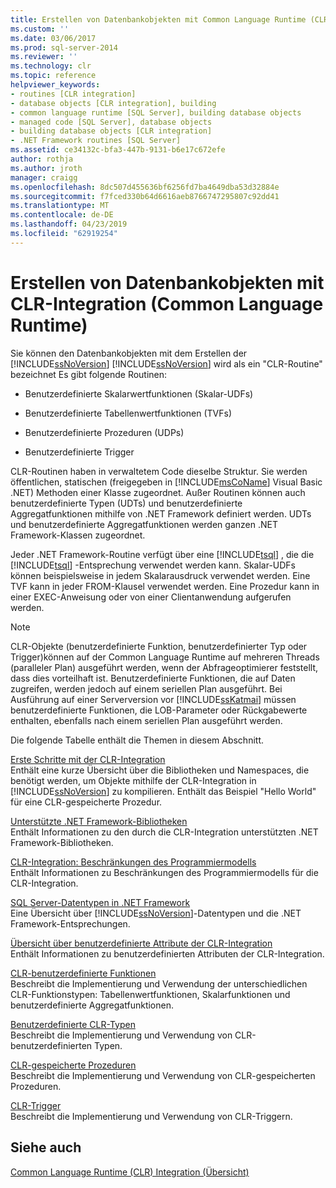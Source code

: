 ```yaml
---
title: Erstellen von Datenbankobjekten mit Common Language Runtime (CLR)-Integration | Microsoft-Dokumentation
ms.custom: ''
ms.date: 03/06/2017
ms.prod: sql-server-2014
ms.reviewer: ''
ms.technology: clr
ms.topic: reference
helpviewer_keywords:
- routines [CLR integration]
- database objects [CLR integration], building
- common language runtime [SQL Server], building database objects
- managed code [SQL Server], database objects
- building database objects [CLR integration]
- .NET Framework routines [SQL Server]
ms.assetid: ce34132c-bfa3-447b-9131-b6e17c672efe
author: rothja
ms.author: jroth
manager: craigg
ms.openlocfilehash: 8dc507d455636bf6256fd7ba4649dba53d32884e
ms.sourcegitcommit: f7fced330b64d6616aeb8766747295807c92dd41
ms.translationtype: MT
ms.contentlocale: de-DE
ms.lasthandoff: 04/23/2019
ms.locfileid: "62919254"
---
```

# <a name="building-database-objects-with-common-language-runtime-clr-integration"></a>Erstellen von Datenbankobjekten mit CLR-Integration (Common Language Runtime)
  Sie können den Datenbankobjekten mit dem Erstellen der [!INCLUDE[ssNoVersion](../../../includes/msconame-md.md)] [!INCLUDE[ssNoVersion](../../../includes/ssnoversion-md.md)] wird als ein "CLR-Routine" bezeichnet Es gibt folgende Routinen:  
  
-   Benutzerdefinierte Skalarwertfunktionen (Skalar-UDFs)  
  
-   Benutzerdefinierte Tabellenwertfunktionen (TVFs)  
  
-   Benutzerdefinierte Prozeduren (UDPs)  
  
-   Benutzerdefinierte Trigger  
  
 CLR-Routinen haben in verwaltetem Code dieselbe Struktur. Sie werden öffentlichen, statischen (freigegeben in [!INCLUDE[msCoName](../../../includes/msconame-md.md)] Visual Basic .NET) Methoden einer Klasse zugeordnet. Außer Routinen können auch benutzerdefinierte Typen (UDTs) und benutzerdefinierte Aggregatfunktionen mithilfe von .NET Framework definiert werden. UDTs und benutzerdefinierte Aggregatfunktionen werden ganzen .NET Framework-Klassen zugeordnet.  
  
 Jeder .NET Framework-Routine verfügt über eine [!INCLUDE[tsql](../../../includes/ssnoversion-md.md)] , die die [!INCLUDE[tsql](../../../includes/tsql-md.md)] -Entsprechung verwendet werden kann. Skalar-UDFs können beispielsweise in jedem Skalarausdruck verwendet werden. Eine TVF kann in jeder FROM-Klausel verwendet werden. Eine Prozedur kann in einer EXEC-Anweisung oder von einer Clientanwendung aufgerufen werden.  
  
> [!NOTE]  
>  CLR-Objekte (benutzerdefinierte Funktion, benutzerdefinierter Typ oder Trigger)können auf der Common Language Runtime auf mehreren Threads (paralleler Plan) ausgeführt werden, wenn der Abfrageoptimierer feststellt, dass dies vorteilhaft ist. Benutzerdefinierte Funktionen, die auf Daten zugreifen, werden jedoch auf einem seriellen Plan ausgeführt. Bei Ausführung auf einer Serverversion vor [!INCLUDE[ssKatmai](../../../includes/sskatmai-md.md)] müssen benutzerdefinierte Funktionen, die LOB-Parameter oder Rückgabewerte enthalten, ebenfalls nach einem seriellen Plan ausgeführt werden.  
  
 Die folgende Tabelle enthält die Themen in diesem Abschnitt.  
  
 [Erste Schritte mit der CLR-Integration](getting-started-with-clr-integration.md)  
 Enthält eine kurze Übersicht über die Bibliotheken und Namespaces, die benötigt werden, um Objekte mithilfe der CLR-Integration in [!INCLUDE[ssNoVersion](../../../includes/ssnoversion-md.md)] zu kompilieren. Enthält das Beispiel "Hello World" für eine CLR-gespeicherte Prozedur.  
  
 [Unterstützte .NET Framework-Bibliotheken](supported-net-framework-libraries.md)  
 Enthält Informationen zu den durch die CLR-Integration unterstützten .NET Framework-Bibliotheken.  
  
 [CLR-Integration: Beschränkungen des Programmiermodells](clr-integration-programming-model-restrictions.md)  
 Enthält Informationen zu Beschränkungen des Programmiermodells für die CLR-Integration.  
  
 [SQL Server-Datentypen in .NET Framework](../../clr-integration-database-objects-types-net-framework/sql-server-data-types-in-the-net-framework.md)  
 Eine Übersicht über [!INCLUDE[ssNoVersion](../../../includes/ssnoversion-md.md)]-Datentypen und die .NET Framework-Entsprechungen.  
  
 [Übersicht über benutzerdefinierte Attribute der CLR-Integration](../../../database-engine/dev-guide/overview-of-clr-integration-custom-attributes.md)  
 Enthält Informationen zu benutzerdefinierten Attributen der CLR-Integration.  
  
 [CLR-benutzerdefinierte Funktionen](../../clr-integration-database-objects-user-defined-functions/clr-user-defined-functions.md)  
 Beschreibt die Implementierung und Verwendung der unterschiedlichen CLR-Funktionstypen: Tabellenwertfunktionen, Skalarfunktionen und benutzerdefinierte Aggregatfunktionen.  
  
 [Benutzerdefinierte CLR-Typen](../../clr-integration-database-objects-user-defined-types/clr-user-defined-types.md)  
 Beschreibt die Implementierung und Verwendung von CLR-benutzerdefinierten Typen.  
  
 [CLR-gespeicherte Prozeduren](../../../database-engine/dev-guide/clr-stored-procedures.md)  
 Beschreibt die Implementierung und Verwendung von CLR-gespeicherten Prozeduren.  
  
 [CLR-Trigger](../../../database-engine/dev-guide/clr-triggers.md)  
 Beschreibt die Implementierung und Verwendung von CLR-Triggern.  
  
## <a name="see-also"></a>Siehe auch  
 [Common Language Runtime &#40;CLR&#41; Integration (Übersicht)](../common-language-runtime-integration-overview.md)  
  
  
